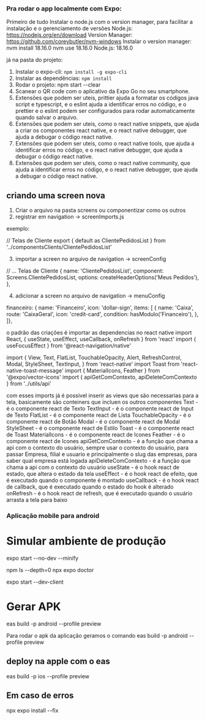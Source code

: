 ### Pra rodar o app localmente com Expo:

Primeiro de tudo Instalar o node.js com o version manager, para facilitar a instalação e o gerenciamento de versões
Node.js: https://nodejs.org/en/download
Version Manager: https://github.com/coreybutler/nvm-windows
Instalar o version manager:
nvm install 18.16.0
nvm use 18.16.0
Node.js: 18.16.0

já na pasta do projeto:

1. Instalar o expo-cli: `npm install -g expo-cli`
2. Instalar as dependências: `npm install`
3. Rodar o projeto: npm start --clear
4. Scanear o QR code com o aplicativo da Expo Go no seu smartphone.
5. Extensões que podem ser uteis, prittier ajuda a formatar os códigos java script e typescript, e o eslint ajuda a identificar erros no código, e o prettier e o eslint podem ser configurados para rodar automaticamente quando salvar o arquivo.
6. Extensões que podem ser uteis, como o react native snippets, que ajuda a criar os componentes react native, e o react native debugger, que ajuda a debugar o código react native.
7. Extensões que podem ser uteis, como o react native tools, que ajuda a identificar erros no código, e o react native debugger, que ajuda a debugar o código react native.
8. Extensões que podem ser uteis, como o react native community, que ajuda a identificar erros no código, e o react native debugger, que ajuda a debugar o código react native.

## criando uma screen nova

1. Criar o arquivo na pasta screens ou componentizar como os outros
2. registrar em navigation -> screenImports.js

exemplo:

// Telas de Cliente
export { default as ClientePedidosList } from '../componentsClients/ClientePedidosList'

3. importar a screen no arquivo de navigation -> screenConfig

// ... Telas de Cliente
{
name: 'ClientePedidosList',
component: Screens.ClientePedidosList,
options: createHeaderOptions('Meus Pedidos'),
},

4. adicionar a screen no arquivo de navigation -> menuConfig

financeiro: {
name: 'Financeiro',
icon: 'dollar-sign',
items: [
{
name: 'Caixa',
route: 'CaixaGeral',
icon: 'credit-card',
condition: hasModulo('Financeiro'),
},
]},

o padrão das criações é importar as dependencias no react native
import React, { useState, useEffect, useCallback, onRefresh } from 'react'
import { useFocusEffect } from '@react-navigation/native'

import {
View,
Text,
FlatList,
TouchableOpacity,
Alert,
RefreshControl,
Modal,
StyleSheet,
TextInput,
} from 'react-native'
import Toast from 'react-native-toast-message'
import { MaterialIcons, Feather } from '@expo/vector-icons'
import { apiGetComContexto, apiDeleteComContexto } from '../utils/api'

com esses imports já é possivel inserir as views que são necessarias para a tela, basicamente são conteiners que incluen os outros componentes
Text - é o componente react de Texto
TextInput - é o componente react de Input de Texto
FlatList - é o componente react de Lista
TouchableOpacity - é o componente react de Botão
Modal - é o componente react de Modal
StyleSheet - é o componente react de Estilo
Toast - é o componente react de Toast
MaterialIcons - é o componente react de Icones
Feather - é o componente react de Icones
apiGetComContexto - é a função que chama a api com o contexto do usuário, sempre usar o contexto do usuário, para passar Empresa, filial e usuario
e principalmente o slug das empresas, para saber qual empresa está logada
apiDeleteComContexto - é a função que chama a api com o contexto do usuário
useState - é o hook react de estado, que altera o estado da tela
useEffect - é o hook react de efeito, que é executado quando o componente é montado
useCallback - é o hook react de callback, que é executado quando o estado do hook é alterado
onRefresh - é o hook react de refresh, que é executado quando o usuário arrasta a tela para baixo

### Aplicação mobile para android

# Simular ambiente de produção

expo start --no-dev --minify

npm ls --depth=0
npx expo doctor

expo start --dev-client

# Gerar APK

eas build -p android --profile preview

Para rodar o apk da aplicação geramos o comando eas build -p android --profile preview

## deploy na apple com o eas

eas build -p ios --profile preview

## Em caso de erros

npx expo install --fix
